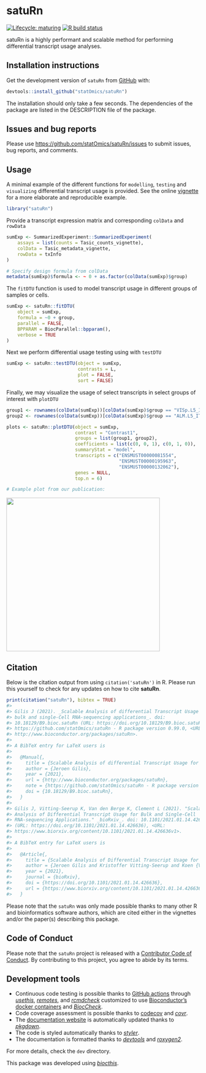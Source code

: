 
<!-- README.md is generated from README.Rmd. Please edit that file -->

# satuRn

<!-- badges: start -->

[![Lifecycle:
maturing](https://img.shields.io/badge/lifecycle-maturing-blue.svg)](https://www.tidyverse.org/lifecycle/#maturing)
[![R build
status](https://github.com/statOmics/satuRn/workflows/R-CMD-check-bioc/badge.svg)](https://github.com/statOmics/satuRn/actions)
<!-- badges: end -->

satuRn is a highly performant and scalable method for performing
differential transcript usage analyses.

## Installation instructions

Get the development version of `satuRn` from
[GitHub](https://github.com/) with:

``` r
devtools::install_github("statOmics/satuRn")
```

The installation should only take a few seconds. The dependencies of the
package are listed in the DESCRIPTION file of the package.

## Issues and bug reports

Please use <https://github.com/statOmics/satuRn/issues> to submit
issues, bug reports, and comments.

## Usage

A minimal example of the different functions for `modelling`, `testing`
and `visualizing` differential transcript usage is provided. See the
online
[vignette](https://github.com/statOmics/satuRn/blob/master/vignettes/Vignette.Rmd)
for a more elaborate and reproducible example.

``` r
library("satuRn")
```

Provide a transcript expression matrix and corresponding `colData` and
`rowData`

``` r
sumExp <- SummarizedExperiment::SummarizedExperiment(
    assays = list(counts = Tasic_counts_vignette),
    colData = Tasic_metadata_vignette,
    rowData = txInfo
)

# Specify design formula from colData
metadata(sumExp)$formula <- ~ 0 + as.factor(colData(sumExp)$group)
```

The `fitDTU` function is used to model transcript usage in different
groups of samples or cells.

``` r
sumExp <- satuRn::fitDTU(
    object = sumExp,
    formula = ~0 + group, 
    parallel = FALSE,
    BPPARAM = BiocParallel::bpparam(),
    verbose = TRUE
)
```

Next we perform differential usage testing using with `testDTU`

``` r
sumExp <- satuRn::testDTU(object = sumExp, 
                          contrasts = L, 
                          plot = FALSE, 
                          sort = FALSE)
```

Finally, we may visualize the usage of select transcripts in select
groups of interest with `plotDTU`

``` r
group1 <- rownames(colData(sumExp))[colData(sumExp)$group == "VISp.L5_IT_VISp_Hsd11b1_Endou"]
group2 <- rownames(colData(sumExp))[colData(sumExp)$group == "ALM.L5_IT_ALM_Tnc"]

plots <- satuRn::plotDTU(object = sumExp, 
                         contrast = "Contrast1", 
                         groups = list(group1, group2), 
                         coefficients = list(c(0, 0, 1), c(0, 1, 0)), 
                         summaryStat = "model", 
                         transcripts = c("ENSMUST00000081554", 
                                         "ENSMUST00000195963", 
                                         "ENSMUST00000132062"), 
                         genes = NULL, 
                         top.n = 6)

# Example plot from our publication:
```

<img src="https://github.com/statOmics/satuRn/blob/master/man/figures/README-DTU_plot.png" width="400" />

## Citation

Below is the citation output from using `citation('satuRn')` in R.
Please run this yourself to check for any updates on how to cite
**satuRn**.

``` r
print(citation("satuRn"), bibtex = TRUE)
#> 
#> Gilis J (2021). _Scalable Analysis of differential Transcript Usage for
#> bulk and single-Cell RNA-sequencing applications_. doi:
#> 10.18129/B9.bioc.satuRn (URL: https://doi.org/10.18129/B9.bioc.satuRn),
#> https://github.com/statOmics/satuRn - R package version 0.99.0, <URL:
#> http://www.bioconductor.org/packages/satuRn>.
#> 
#> A BibTeX entry for LaTeX users is
#> 
#>   @Manual{,
#>     title = {Scalable Analysis of differential Transcript Usage for bulk and single-Cell RNA-sequencing applications},
#>     author = {Jeroen Gilis},
#>     year = {2021},
#>     url = {http://www.bioconductor.org/packages/satuRn},
#>     note = {https://github.com/statOmics/satuRn - R package version 0.99.0},
#>     doi = {10.18129/B9.bioc.satuRn},
#>   }
#> 
#> Gilis J, Vitting-Seerup K, Van den Berge K, Clement L (2021). "Scalable
#> Analysis of Differential Transcript Usage for Bulk and Single-Cell
#> RNA-sequencing Applications." _bioRxiv_. doi: 10.1101/2021.01.14.426636
#> (URL: https://doi.org/10.1101/2021.01.14.426636), <URL:
#> https://www.biorxiv.org/content/10.1101/2021.01.14.426636v1>.
#> 
#> A BibTeX entry for LaTeX users is
#> 
#>   @Article{,
#>     title = {Scalable Analysis of Differential Transcript Usage for Bulk and Single-Cell RNA-sequencing Applications},
#>     author = {Jeroen Gilis and Kristoffer Vitting-Seerup and Koen {Van den Berge} and Lieven Clement},
#>     year = {2021},
#>     journal = {bioRxiv},
#>     doi = {https://doi.org/10.1101/2021.01.14.426636},
#>     url = {https://www.biorxiv.org/content/10.1101/2021.01.14.426636v1},
#>   }
```

Please note that the `satuRn` was only made possible thanks to many
other R and bioinformatics software authors, which are cited either in
the vignettes and/or the paper(s) describing this package.

## Code of Conduct

Please note that the `satuRn` project is released with a [Contributor
Code of
Conduct](https://contributor-covenant.org/version/2/0/CODE_OF_CONDUCT.html).
By contributing to this project, you agree to abide by its terms.

## Development tools

-   Continuous code testing is possible thanks to [GitHub
    actions](https://www.tidyverse.org/blog/2020/04/usethis-1-6-0/)
    through *[usethis](https://CRAN.R-project.org/package=usethis)*,
    *[remotes](https://CRAN.R-project.org/package=remotes)*, and
    *[rcmdcheck](https://CRAN.R-project.org/package=rcmdcheck)*
    customized to use [Bioconductor’s docker
    containers](https://www.bioconductor.org/help/docker/) and
    *[BiocCheck](https://bioconductor.org/packages/3.12/BiocCheck)*.
-   Code coverage assessment is possible thanks to
    [codecov](https://codecov.io/gh) and
    *[covr](https://CRAN.R-project.org/package=covr)*.
-   The [documentation website](http://statOmics.github.io/satuRn) is
    automatically updated thanks to
    *[pkgdown](https://CRAN.R-project.org/package=pkgdown)*.
-   The code is styled automatically thanks to
    *[styler](https://CRAN.R-project.org/package=styler)*.
-   The documentation is formatted thanks to
    *[devtools](https://CRAN.R-project.org/package=devtools)* and
    *[roxygen2](https://CRAN.R-project.org/package=roxygen2)*.

For more details, check the `dev` directory.

This package was developed using
*[biocthis](https://github.com/lcolladotor/biocthis)*.
